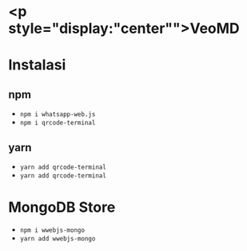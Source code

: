 # <p style="display:"center"">VeoMD</p>

# Instalasi
## npm
- `npm i whatsapp-web.js`
- `npm i qrcode-terminal`
## yarn
- `yarn add qrcode-terminal`
- `yarn add qrcode-terminal`

# MongoDB Store
- `npm i wwebjs-mongo`
- `yarn add wwebjs-mongo`
